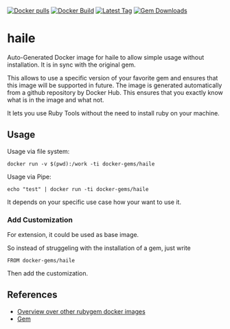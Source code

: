 [![Docker pulls](https://img.shields.io/docker/pulls/rubygem/haile.svg)](https://hub.docker.com/r/rubygem/haile/)
[![Docker Build](https://img.shields.io/docker/automated/rubygem/haile.svg)](https://hub.docker.com/r/rubygem/haile/)
[![Latest Tag](https://img.shields.io/github/tag/docker-rubygem/haile.svg)](https://hub.docker.com/r/rubygem/haile/)
[![Gem Downloads](https://img.shields.io/gem/dt/haile.svg)](https://rubygems.org/gems/haile/)
# haile

Auto-Generated Docker image for haile to allow simple usage without installation.
It is in sync with the original gem.

This allows to use a specific version of your favorite gem and ensures that this image will be supported in future.
The image is generated automatically from a github repository by Docker Hub.
This ensures that you exactly know what is in the image and what not.

It lets you use Ruby Tools without the need to install ruby on your machine.

## Usage

Usage via file system:

`docker run -v $(pwd):/work -ti docker-gems/haile`

Usage via Pipe:

`echo "test" | docker run -ti docker-gems/haile`

It depends on your specific use case how your want to use it.

### Add Customization

For extension, it could be used as base image.

So instead of struggeling with the installation of a gem, just write

`FROM docker-gems/haile`

Then add the customization.

## References

 - [Overview over other rubygem docker images](https://github.com/thinkbot/docker-rubygem)
 - [Gem](https://rubygems.org/gems/haile/)

